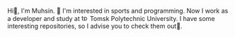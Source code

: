 Hi👋, I'm Muhsin. 👀 I'm interested in sports and programming. Now I work as a developer and study at <img src="https://upload.wikimedia.org/wikipedia/commons/e/e7/TPU_new_logo_en.png" alt="tpu" width="15"/> Tomsk Polytechnic University. I have some interesting repositories, so I advise you to check them out🙂.
